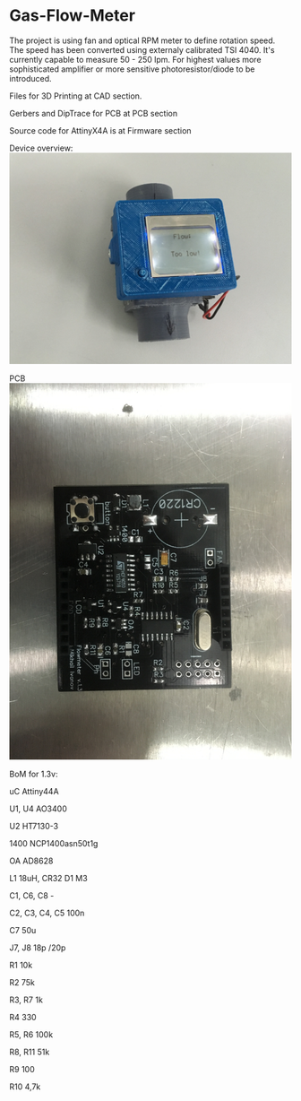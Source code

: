 # Gas-Flow-Meter

The project is using fan and optical RPM meter to define rotation speed. The speed has been converted using externaly calibrated TSI 4040. It's currently capable to measure 50 - 250 lpm. For highest values more sophisticated amplifier or more sensitive photoresistor/diode to be introduced.

Files for 3D Printing at CAD section.

Gerbers and DipTrace for PCB at PCB section

Source code for AttinyX4A is at Firmware section

Device overview:
<img src="https://github.com/Misha91/Gas-Flow-Meter/blob/master/Pics/IMG_1112.jpg?raw=true" style="max-width:100%;">

PCB
<img src="https://github.com/Misha91/Gas-Flow-Meter/blob/master/Pics/IMG_1367.JPG?raw=true">

BoM for 1.3v:

uC	Attiny44A

U1, U4	AO3400

U2	HT7130-3

1400	NCP1400asn50t1g

OA	AD8628

L1	18uH, CR32
D1	M3

C1, C6, C8	-

C2, C3, C4, C5	100n

C7	50u

J7, J8	18p /20p

R1	10k

R2	75k

R3, R7	1k

R4	330

R5, R6	100k

R8, R11	51k

R9	100

R10	4,7k


